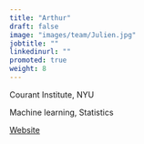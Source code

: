 ```yaml
---
title: "Arthur"
draft: false
image: "images/team/Julien.jpg"
jobtitle: ""
linkedinurl: ""
promoted: true
weight: 8
---
```


Courant Institute, NYU

Machine learning, Statistics

[Website](https:)
